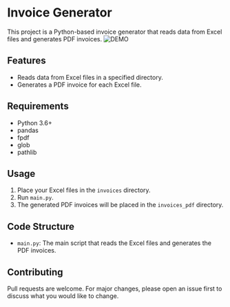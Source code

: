 # Invoice Generator

This project is a Python-based invoice generator that reads data from Excel files and generates PDF invoices.
![DEMO](https://i.imgur.com/s29deAV.gif)

## Features

- Reads data from Excel files in a specified directory.
- Generates a PDF invoice for each Excel file.

## Requirements

- Python 3.6+
- pandas
- fpdf
- glob
- pathlib

## Usage

1. Place your Excel files in the `invoices` directory.
2. Run `main.py`.
3. The generated PDF invoices will be placed in the `invoices_pdf` directory.

## Code Structure

- `main.py`: The main script that reads the Excel files and generates the PDF invoices.

## Contributing

Pull requests are welcome. For major changes, please open an issue first to discuss what you would like to change.

